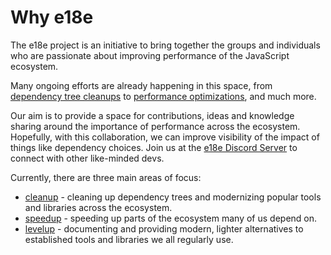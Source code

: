 # Why e18e

The e18e project is an initiative to bring together the groups and individuals who are passionate about improving performance of the JavaScript ecosystem.

Many ongoing efforts are already happening in this space, from [dependency tree cleanups](https://github.com/43081j/ecosystem-cleanup) to [performance optimizations](https://marvinh.dev/blog/speeding-up-javascript-ecosystem/),
and much more.

Our aim is to provide a space for contributions, ideas and knowledge sharing around the importance of performance across the ecosystem. Hopefully, with this collaboration, we can improve visibility of the impact of things like
dependency choices. Join us at the [e18e Discord Server](https://chat.e18e.dev) to connect with other like-minded devs.

Currently, there are three main areas of focus:

- [cleanup](./cleanup.md) - cleaning up dependency trees and modernizing popular tools and libraries across the ecosystem.
- [speedup](./speedup.md) - speeding up parts of the ecosystem many of us depend on.
- [levelup](./levelup.md) - documenting and providing modern, lighter alternatives to established tools and libraries we all regularly use.
